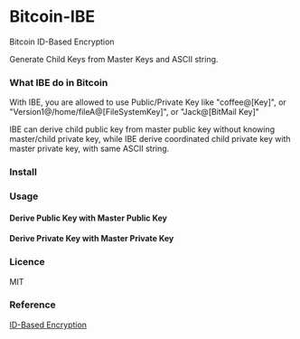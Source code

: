 # Bitcoin-IBE
Bitcoin ID-Based Encryption

Generate Child Keys from Master Keys and ASCII string.

### What IBE do in Bitcoin

With IBE, you are allowed to use Public/Private Key like "coffee@[Key]", or "Version1@/home/fileA@[FileSystemKey]", or "Jack@[BitMail Key]"

IBE can derive child public key from master public key without knowing master/child private key, while IBE derive coordinated child private key with master private key, with same ASCII string.

### Install

### Usage

#### Derive Public Key with Master Public Key

#### Derive Private Key with Master Private Key

### Licence

MIT

### Reference
[ID-Based Encryption](https://en.wikipedia.org/wiki/ID-based_encryption)

